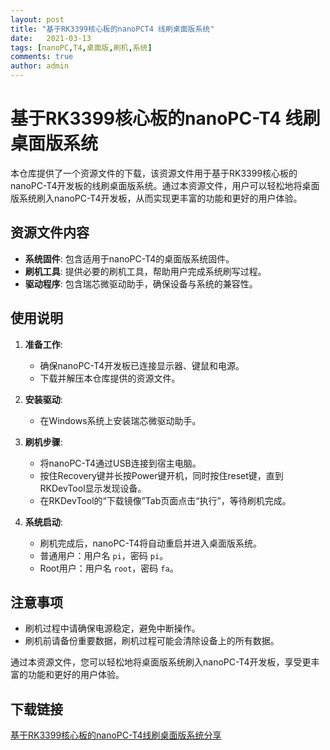 ```yaml
---
layout: post
title: "基于RK3399核心板的nanoPCT4 线刷桌面版系统"
date:   2021-03-13
tags: [nanoPC,T4,桌面版,刷机,系统]
comments: true
author: admin
---
```

# 基于RK3399核心板的nanoPC-T4 线刷桌面版系统

本仓库提供了一个资源文件的下载，该资源文件用于基于RK3399核心板的nanoPC-T4开发板的线刷桌面版系统。通过本资源文件，用户可以轻松地将桌面版系统刷入nanoPC-T4开发板，从而实现更丰富的功能和更好的用户体验。

## 资源文件内容

- **系统固件**: 包含适用于nanoPC-T4的桌面版系统固件。
- **刷机工具**: 提供必要的刷机工具，帮助用户完成系统刷写过程。
- **驱动程序**: 包含瑞芯微驱动助手，确保设备与系统的兼容性。

## 使用说明

1. **准备工作**:
   - 确保nanoPC-T4开发板已连接显示器、键鼠和电源。
   - 下载并解压本仓库提供的资源文件。

2. **安装驱动**:
   - 在Windows系统上安装瑞芯微驱动助手。

3. **刷机步骤**:
   - 将nanoPC-T4通过USB连接到宿主电脑。
   - 按住Recovery键并长按Power键开机，同时按住reset键，直到RKDevTool显示发现设备。
   - 在RKDevTool的“下载镜像”Tab页面点击“执行”，等待刷机完成。

4. **系统启动**:
   - 刷机完成后，nanoPC-T4将自动重启并进入桌面版系统。
   - 普通用户：用户名 `pi`，密码 `pi`。
   - Root用户：用户名 `root`，密码 `fa`。

## 注意事项

- 刷机过程中请确保电源稳定，避免中断操作。
- 刷机前请备份重要数据，刷机过程可能会清除设备上的所有数据。

通过本资源文件，您可以轻松地将桌面版系统刷入nanoPC-T4开发板，享受更丰富的功能和更好的用户体验。

## 下载链接

[基于RK3399核心板的nanoPC-T4线刷桌面版系统分享](https://pan.quark.cn/s/9d41f46ac5f3)
